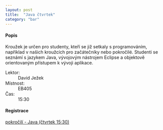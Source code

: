 ```yaml
---
layout: post
title:  "Java čtvrtek"
category: "bar"
--- 
```


#### Popis

Kroužek je určen pro studenty, kteří se již setkaly s programováním, například v našich kroužcích pro začátečníky nebo pokročilé. Studenti se seznámí s jazykem Java, vývojovým nástrojem Eclipse a objektově orientovaným přístupem k vývoji aplikace.

<dl>
<dt>Lektor:</dt><dd>David Ježek</dd>
<dt>Místnost:</dt><dd>EB405</dd>
<dt>Čas:</dt><dd>15:30</dd>
</dl>

#### Registrace

[pokročilí - Java (čtvrtek 15:30)](https://www.zlepsisitechniku.vsb.cz/program/595)




